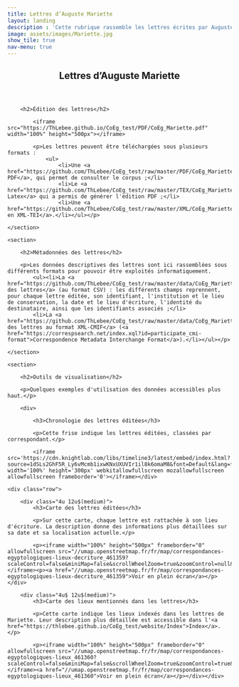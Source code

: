 ```yaml
---
title: Lettres d’Auguste Mariette
layout: landing
description : 'Cette rubrique rassemble les lettres écrites par Auguste Mariette, consultables et téléchargeables aux formats PDF et XML. Elle donne également accès aux métadonnées de ces documents et à des outils de visualisation autour de ce corpus.'
image: assets/images/Mariette.jpg
show_tile: true
nav-menu: true
---
```

<!-- Main -->
<div id="main" class="alt">

<!-- One -->
<section id="one">
	<div class="inner">
		<header class="major">
			<h1>Lettres d’Auguste Mariette</h1>
		</header>

<!-- Content -->
		<h2>Édition des lettres</h2>

			<iframe src="https://ThLebee.github.io/CoEg_test/PDF/CoEg_Mariette.pdf" width="100%" height="500px"></iframe>

			<p>Les lettres peuvent être téléchargées sous plusieurs formats :
				<ul>
					<li>Une <a href="https://github.com/ThLebee/CoEg_test/raw/master/PDF/CoEg_Mariette.pdf">édition PDF</a>, qui permet de consulter le corpus ;</li>
					<li>Le <a href="https://github.com/ThLebee/CoEg_test/raw/master/TEX/CoEg_Mariette.tex">fichier Latex</a> qui a permis de générer l'édition PDF ;</li>
					<li>Une <a href="https://github.com/ThLebee/CoEg_test/raw/master/XML/CoEg_Mariette.xml">édition en XML-TEI</a>.</li></ul></p>

	</section>

	<section>
	
		<h2>Métadonnées des lettres</h2>

		<p>Les données descriptives des lettres sont ici rassemblées sous différents formats pour pouvoir être exploités informatiquement.
			<ul><li>La <a href="https://github.com/ThLebee/CoEg_test/raw/master/data/CoEg_Mariette_data_letters.tsv">descriptions des lettres</a> (au format CSV) : les différents champs reprennent, pour chaque lettre éditée, son identifiant, l'institution et le lieu de conservation, la date et le lieu d'écriture, l'identité du destinataire, ainsi que les identifiants associés ;</li>
			<li>La <a href="https://github.com/ThLebee/CoEg_test/raw/master/data/CoEg_Mariette_CMIF.xml">description des lettres au format XML-CMIF</a> (<a href="https://correspsearch.net/index.xql?id=participate_cmi-format">Correspondence Metadata Interchange Format</a>).</li></ul></p>

	</section>

	<section>
	
		<h2>Outils de visualisation</h2>

		<p>Quelques exemples d'utilisation des données accessibles plus haut.</p>

		<div>
		
			<h3>Chronologie des lettres éditées</h3>
			
			<p>Cette frise indique les lettres éditées, classées par correspondant.</p>

			<iframe src='https://cdn.knightlab.com/libs/timeline3/latest/embed/index.html?source=1dSLs2GhF5R_Ly6vMcmb1ixwKNxUXUVIr1il8k6omaM8&font=Default&lang=fr&initial_zoom=2&height=650' width='100%' height='300px' webkitallowfullscreen mozallowfullscreen allowfullscreen frameborder='0'></iframe></div>
			
	<div class="row">
	
		<div class="4u 12u$(medium)">
			<h3>Carte des lettres éditées</h3>

			<p>Sur cette carte, chaque lettre est rattachée à son lieu d'écriture. La description donne des informations plus détaillées sur sa date et sa localisation actuelle.</p>

			<p><iframe width="100%" height="500px" frameborder="0" allowfullscreen src="//umap.openstreetmap.fr/fr/map/correspondances-egyptologiques-lieux-decriture_461359?scaleControl=false&miniMap=false&scrollWheelZoom=true&zoomControl=null&allowEdit=false&moreControl=true&searchControl=null&tilelayersControl=null&embedControl=null&datalayersControl=true&onLoadPanel=undefined&captionBar=true#5/41.344/21.973"></iframe><p><a href="//umap.openstreetmap.fr/fr/map/correspondances-egyptologiques-lieux-decriture_461359">Voir en plein écran</a></p></div>
		
		<div class="4u$ 12u$(medium)">
			<h3>Carte des lieux mentionnés dans les lettres</h3>

			<p>Cette carte indique les lieux indexés dans les lettres de Mariette. Leur description plus détaillée est accessible dans l'<a href="https://thlebee.github.io/CoEg_test/website/Index">Index</a>.</p>

			<p><iframe width="100%" height="500px" frameborder="0" allowfullscreen src="//umap.openstreetmap.fr/fr/map/correspondances-egyptologiques-lieux_461360?scaleControl=false&miniMap=false&scrollWheelZoom=true&zoomControl=true&allowEdit=false&moreControl=true&searchControl=null&tilelayersControl=null&embedControl=null&datalayersControl=true&onLoadPanel=undefined&captionBar=true#4/48.17/7.73"></iframe><a href="//umap.openstreetmap.fr/fr/map/correspondances-egyptologiques-lieux_461360">Voir en plein écran</a></p></div></div>

</section></div>
